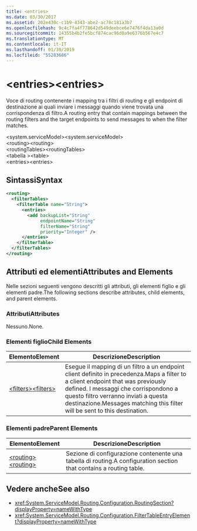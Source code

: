 ```yaml
---
title: <entries>
ms.date: 03/30/2017
ms.assetid: 202e430c-c1b9-4343-abe2-ac78c181a3b7
ms.openlocfilehash: 9c4c7fa4f778642d549deebce6e7476f4da13a0d
ms.sourcegitcommit: 14355b4b2fe5bcf874cac96d0a9e6376b567e4c7
ms.translationtype: MT
ms.contentlocale: it-IT
ms.lasthandoff: 01/30/2019
ms.locfileid: "55283686"
---
```

# <a name="entries"></a><span data-ttu-id="6fb67-101">\<entries></span><span class="sxs-lookup"><span data-stu-id="6fb67-101">\<entries></span></span>
<span data-ttu-id="6fb67-102">Voce di routing contenente i mapping tra i filtri di routing e gli endpoint di destinazione ai quali inviare i messaggi quando viene trovata una corrispondenza di filtro.</span><span class="sxs-lookup"><span data-stu-id="6fb67-102">A routing entry that contain mappings between the routing filters and the target endpoints to send messages to when the filter matches.</span></span>  
  
 <span data-ttu-id="6fb67-103">\<system.serviceModel></span><span class="sxs-lookup"><span data-stu-id="6fb67-103">\<system.serviceModel></span></span>  
<span data-ttu-id="6fb67-104">\<routing></span><span class="sxs-lookup"><span data-stu-id="6fb67-104">\<routing></span></span>  
<span data-ttu-id="6fb67-105">\<routingTables></span><span class="sxs-lookup"><span data-stu-id="6fb67-105">\<routingTables></span></span>  
<span data-ttu-id="6fb67-106">\<tabella ></span><span class="sxs-lookup"><span data-stu-id="6fb67-106">\<table></span></span>  
<span data-ttu-id="6fb67-107">\<entries></span><span class="sxs-lookup"><span data-stu-id="6fb67-107">\<entries></span></span>  
  
## <a name="syntax"></a><span data-ttu-id="6fb67-108">Sintassi</span><span class="sxs-lookup"><span data-stu-id="6fb67-108">Syntax</span></span>  
  
```xml  
<routing>
  <filterTables>
    <filterTable name="String">
      <entries>
        <add backupList="String"
             endpointName="String"
             filterName="String"
             priority="Integer" />
      </entries>
    </filterTable>
  </filterTables>
</routing>
```  
  
## <a name="attributes-and-elements"></a><span data-ttu-id="6fb67-109">Attributi ed elementi</span><span class="sxs-lookup"><span data-stu-id="6fb67-109">Attributes and Elements</span></span>  
 <span data-ttu-id="6fb67-110">Nelle sezioni seguenti vengono descritti gli attributi, gli elementi figlio e gli elementi padre.</span><span class="sxs-lookup"><span data-stu-id="6fb67-110">The following sections describe attributes, child elements, and parent elements.</span></span>  
  
### <a name="attributes"></a><span data-ttu-id="6fb67-111">Attributi</span><span class="sxs-lookup"><span data-stu-id="6fb67-111">Attributes</span></span>  
 <span data-ttu-id="6fb67-112">Nessuno.</span><span class="sxs-lookup"><span data-stu-id="6fb67-112">None.</span></span>  
  
### <a name="child-elements"></a><span data-ttu-id="6fb67-113">Elementi figlio</span><span class="sxs-lookup"><span data-stu-id="6fb67-113">Child Elements</span></span>  
  
|<span data-ttu-id="6fb67-114">Elemento</span><span class="sxs-lookup"><span data-stu-id="6fb67-114">Element</span></span>|<span data-ttu-id="6fb67-115">Descrizione</span><span class="sxs-lookup"><span data-stu-id="6fb67-115">Description</span></span>|  
|-------------|-----------------|  
|[<span data-ttu-id="6fb67-116">\<filters></span><span class="sxs-lookup"><span data-stu-id="6fb67-116">\<filters></span></span>](../../../../../docs/framework/configure-apps/file-schema/wcf/filters-of-routing.md)|<span data-ttu-id="6fb67-117">Esegue il mapping di un filtro a un endpoint client definito in precedenza.</span><span class="sxs-lookup"><span data-stu-id="6fb67-117">Maps a filter to a client endpoint that was previously defined.</span></span> <span data-ttu-id="6fb67-118">I messaggi che corrispondono a questo filtro verranno inviati a questa destinazione.</span><span class="sxs-lookup"><span data-stu-id="6fb67-118">Messages matching this filter will be sent to this destination.</span></span>|  
  
### <a name="parent-elements"></a><span data-ttu-id="6fb67-119">Elementi padre</span><span class="sxs-lookup"><span data-stu-id="6fb67-119">Parent Elements</span></span>  
  
|<span data-ttu-id="6fb67-120">Elemento</span><span class="sxs-lookup"><span data-stu-id="6fb67-120">Element</span></span>|<span data-ttu-id="6fb67-121">Descrizione</span><span class="sxs-lookup"><span data-stu-id="6fb67-121">Description</span></span>|  
|-------------|-----------------|  
|[<span data-ttu-id="6fb67-122">\<routing></span><span class="sxs-lookup"><span data-stu-id="6fb67-122">\<routing></span></span>](../../../../../docs/framework/configure-apps/file-schema/wcf/routing.md)|<span data-ttu-id="6fb67-123">Sezione di configurazione contenente una tabella di routing.</span><span class="sxs-lookup"><span data-stu-id="6fb67-123">A configuration section that contains a routing table.</span></span>|  
  
## <a name="see-also"></a><span data-ttu-id="6fb67-124">Vedere anche</span><span class="sxs-lookup"><span data-stu-id="6fb67-124">See also</span></span>
- <xref:System.ServiceModel.Routing.Configuration.RoutingSection?displayProperty=nameWithType>
- <xref:System.ServiceModel.Routing.Configuration.FilterTableEntryElement?displayProperty=nameWithType>
